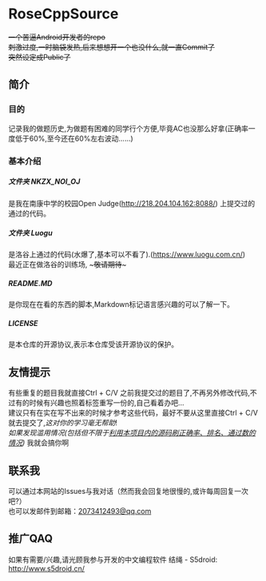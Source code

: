 # RoseCppSource
~~一个苦逼Android开发者的repo~~  
~~刺激过度,一时脑袋发热,后来想想开一个也没什么,就一直Commit了~~    
~~突然设定成Public了~~  
## 简介  
### 目的  
  记录我的做题历史,为做题有困难的同学行个方便,毕竟AC也没那么好拿(正确率一度低于60%,至今还在60%左右波动......)   
### 基本介绍  
##### 文件夹 NKZX_NOI_OJ
  是我在南康中学的校园Open Judge(http://218.204.104.162:8088/) 上提交过的通过的代码。 
##### 文件夹 Luogu
  是洛谷上通过的代码(水爆了,基本可以不看了).(https://www.luogu.com.cn/)    
  最近正在做洛谷的训练场, ~~~敬请期待~~~    
##### README.MD
  是你现在在看的东西的脚本,Markdown标记语言感兴趣的可以了解一下。  
##### LICENSE
  是本仓库的开源协议,表示本仓库受该开源协议的保护。
## 友情提示
  有些重复的题目我就直接Ctrl + C/V 之前我提交过的题目了,不再另外修改代码,不过有的时候有兴趣也照着标签重写一份的,自己看着办吧...  
  建议只有在实在写不出来的时候才参考这些代码，最好不要从这里直接Ctrl + C/V就去提交了,*这对你的学习毫无帮助*!  
  *如果发现滥用情况(包括但不限于<u>利用本项目内的源码刷正确率、排名、通过数的情况</u>)*  我就会搞你啊  
## 联系我
  可以通过本网站的Issues与我对话（然而我会回复地很慢的,或许每周回复一次吧?）  
  也可以发邮件到邮箱：2073412493@qq.com  
## 推广QAQ  
  如果有需要/兴趣,请光顾我参与开发的中文编程软件 结绳 - S5droid:  
  <u>http://www.s5droid.cn/</u>
